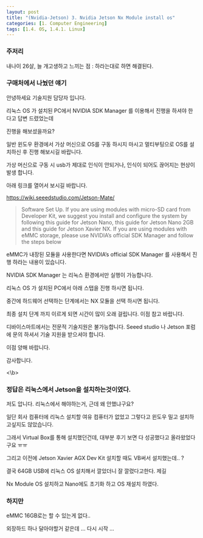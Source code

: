 ```yaml
---
layout: post
title: "(Nvidia-Jetson) 3. Nvidia Jetson Nx Module install os"
categories: [1. Computer Engineering]
tags: [1.4. OS, 1.4.1. Linux]
---
```


### 주저리

내나이 26살, 늘 개고생하고 느끼는 점 : 하라는대로 하면 해결된다.

### 구매처에서 나눴던 얘기

안녕하세요 기술지원 담당자 입니다.

리눅스 OS 가 설치된 PC에서 NVIDIA SDK Manager 를 이용해서 진행을 하셔야 한다고 답변 드렸었는데 

진행을 해보셨을까요? 

일반 윈도우 환경에서 가상 머신으로 OS를 구동 하시지 마시고 멀티부팅으로 OS를 설치하신 후 진행 해보시길 바랍니다.

가상 머신으로 구동 시 usb가 제대로 인식이 안되거나, 인식이 되어도 끊어지는 현상이 발생 합니다. 

아래 링크를 열어서 보시길 바랍니다.

https://wiki.seeedstudio.com/Jetson-Mate/



>Software Set Up. If you are using modules with micro-SD card from Developer Kit, we suggest you install and configure the system by following this guide for Jetson Nano, this guide for Jetson Nano 2GB and this guide for Jetson Xavier NX. If you are using modules with eMMC storage, please use NVIDIA’s official SDK Manager and follow the steps below

eMMC가 내장된 모듈을 사용한다면 NVIDIA’s official SDK Manager 를 사용해서 진행 하라는 내용이 있습니다.

NVIDIA SDK Manager 는 리눅스 환경에서만 실행이 가능합니다.

리눅스 OS 가 설치된 PC에서 아래 스탭을 진행 하시면 됩니다.

중간에 하드웨어 선택하는 단계에서는 NX 모듈을 선택 하시면 됩니다.

최종 설치 단계 까지 이르게 되면 시간이 많이 오래 걸립니다.  이점 참고 바랍니다.

디바이스마트에서는 전문적 기술지원은 불가능합니다. Seeed studio 나 Jetson 포럼에 문의 하셔서 기술 지원을 받으셔야 합니다.

이점 양해 바랍니다.

감사합니다.

<\b>

### 정답은 리눅스에서 Jetson을 설치하는것이였다.

저도 압니다. 리눅스에서 해야하는거, 근데 왜 안했냐구요?

일단 회사 컴퓨터에 리눅스 설치할 여유 컴퓨터가 없었고 그렇다고 윈도우 밀고 설치하고싶지도 않았습니다.

그래서 Virtual Box를 통해 설치했던건데, 대부분 후기 보면 다 성공했다고 올라왔었다구요 ㅠㅠ

그리고 이전에 Jetson Xavier AGX Dev Kit 설치할 때도 VB써서 설치했는데.. ?

결국 64GB USB에 리눅스 OS 설치해서 깔았더니 잘 깔렸다고한다. 제길

Nx Module OS 설치하고 Nano에도 초기화 하고 OS 재설치 하였다.

### 하지만

eMMC 16GB로는 할 수 있는게 없다..

외장하드 하나 달아야할거 같은데 ... 다시 시작 ...